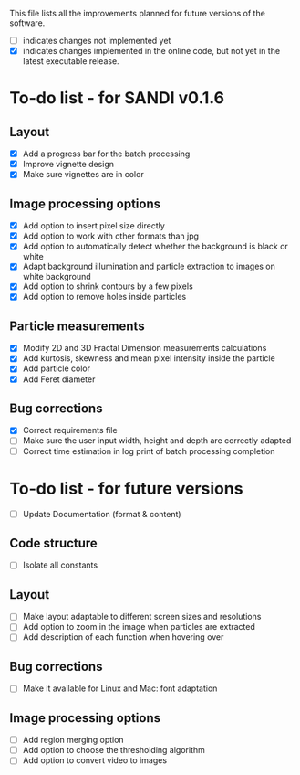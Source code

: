 This file lists all the improvements planned for future versions of the software. 
- [ ] indicates changes not implemented yet
- [x] indicates changes implemented in the online code, but not yet in the latest executable release.

# To-do list - for SANDI v0.1.6

## Layout
- [x] Add a progress bar for the batch processing
- [x] Improve vignette design
- [x] Make sure vignettes are in color

## Image processing options
- [x] Add option to insert pixel size directly
- [x] Add option to work with other formats than jpg
- [x] Add option to automatically detect whether the background is black or white
- [x] Adapt background illumination and particle extraction to images on white background
- [x] Add option to shrink contours by a few pixels
- [x] Add option to remove holes inside particles

## Particle measurements
- [x] Modify 2D and 3D Fractal Dimension measurements calculations
- [x] Add kurtosis, skewness and mean pixel intensity inside the particle
- [x] Add particle color
- [x] Add Feret diameter

## Bug corrections
- [x] Correct requirements file
- [ ] Make sure the user input width, height and depth are correctly adapted
- [ ] Correct time estimation in log print of batch processing completion

# To-do list - for future versions

- [ ] Update Documentation (format & content)

## Code structure
- [ ] Isolate all constants
      
## Layout
- [ ] Make layout adaptable to different screen sizes and resolutions
- [ ] Add option to zoom in the image when particles are extracted
- [ ] Add description of each function when hovering over

## Bug corrections
- [ ] Make it available for Linux and Mac: font adaptation

## Image processing options
- [ ] Add region merging option
- [ ] Add option to choose the thresholding algorithm
- [ ] Add option to convert video to images

